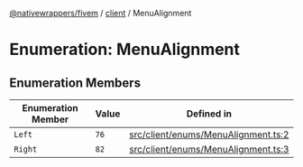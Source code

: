 [@nativewrappers/fivem](../../README.md) / [client](../README.md) / MenuAlignment

# Enumeration: MenuAlignment

## Enumeration Members

| Enumeration Member | Value | Defined in |
| ------ | ------ | ------ |
| `Left` | `76` | [src/client/enums/MenuAlignment.ts:2](https://github.com/nativewrappers/fivem/blob/34b8061c177c9481c4691efcaef7602a414ca976/src/client/enums/MenuAlignment.ts#L2) |
| `Right` | `82` | [src/client/enums/MenuAlignment.ts:3](https://github.com/nativewrappers/fivem/blob/34b8061c177c9481c4691efcaef7602a414ca976/src/client/enums/MenuAlignment.ts#L3) |
